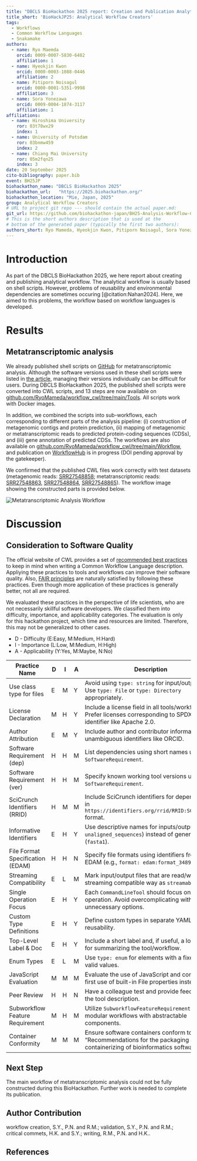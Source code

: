 ```yaml
---
title: "DBCLS BioHackathon 2025 report: Creation and Publication Analytical Workflow of Creators' Interests"
title_short: 'BioHackJP25: Analytical Workflow Creators'
tags:
  - Workflows
  - Common Workflow Languages
  - Snakamake
authors:
  - name: Ryo Maemda
    orcid: 0009-0007-5830-6482
    affiliation: 1
  - name: Hyeokjin Kwon
    orcid: 0000-0003-1088-0446
    affiliation: 2
  - name: Pitiporn Noisagul
    orcid: 0000-0001-5351-9998
    affiliation: 3
  - name: Sora Yonezawa
    orcid: 0009-0004-1874-3117
    affiliation: 1
affiliations:
  - name: Hiroshima University
    ror: 03t78wx29
    index: 1
  - name: University of Potsdam
    ror: 03bnmw459
    index: 2
  - name: Chiang Mai University
    ror: 05m2fqn25
    index: 3
date: 20 September 2025
cito-bibliography: paper.bib
event: BH25JP
biohackathon_name: "DBCLS BioHackathon 2025"
biohackathon_url:   "https://2025.biohackathon.org/"
biohackathon_location: "Mie, Japan, 2025"
group: Analytical Workflow Creators
# URL to project git repo --- should contain the actual paper.md:
git_url: https://github.com/biohackathon-japan/BH25-Analysis-Workflow-Creators
# This is the short authors description that is used at the
# bottom of the generated paper (typically the first two authors):
authors_short: Ryo Mameda, Hyeokjin Kwon, Pitiporn Noisagul, Sora Yonezawa
---
```


# Introduction

As part of the DBCLS BioHackathon 2025, we here report about creating and publishing analytical workflow. The analytical workflow is usually based on shell scripts. However, problems of reusability and environmental dependencies are sometimes occuring [@citation:Nahan2024]. Here, we aimed to this problems, the workflow based on workflow languages is developed.

# Results

## Metatranscriptomic analysis

We already published shell scripts on [GitHub](https://github.com/RyoMameda/workflow) for metatranscriptomic analysis. Although the software versions used in these shell scripts were listed in [the article](https://doi.org/10.3390/microorganisms13050995), managing their versions individually can be difficult for users. During DBCLS BioHackathon 2025, the published shell scripts were converted into CWL scripts, and 13 steps are now available on [github.com/RyoMameda/workflow_cwl/tree/main/Tools](https://github.com/RyoMameda/workflow_cwl/tree/main/Tools). All scripts work with Docker images.  

In addition, we combined the scripts into sub-workflows, each corresponding to different parts of the analysis pipeline: (i) construction of metagenomic contigs and protein prediction, (ii) mapping of metagenomic or metatranscriptomic reads to predicted protein-coding sequences (CDSs), and (iii) gene annotation of predicted CDSs. The workflows are also available on [github.com/RyoMameda/workflow_cwl/tree/main/Workflow](https://github.com/RyoMameda/workflow_cwl/tree/main/Workflow), and publication on [WorkflowHub](https://workflowhub.eu/workflows/1955) is in progress (DOI pending approval by the gatekeeper).  

We confirmed that the published CWL files work correctly with test datasets (metagenomic reads: [SRR27548858](https://www.ncbi.nlm.nih.gov/sra/?term=SRR27548858); metatranscriptomic reads: [SRR27548863](https://www.ncbi.nlm.nih.gov/sra/?term=SRR27548863), [SRR27548864](https://www.ncbi.nlm.nih.gov/sra/?term=SRR27548864), [SRR27548865](https://www.ncbi.nlm.nih.gov/sra/?term=SRR27548865)). The workflow image showing the constructed parts is provided below.

![Metatranscriptomic Analysis Workflow](./workflow_cwlization.png)


# Discussion

## Consideration to Software Quality

The official website of CWL provides a set of [recommended best practices](
https://www.commonwl.org/user_guide/topics/best-practices.html) to keep
in mind when writing a Common Workflow Language description. Appliying these
practices to tools and workflows can improve their software quality. Also,
[FAIR principles](https://www.go-fair.org/fair-principles/) are naturally
satisfied by following these practices. Even though more application of these
practices is generally better, not all are required.

We evaluated these practices in the perspective of life scientists, who are not
necessarily skillful software developers. We classified them into difficulty,
importance, and applicability categories. The evaluation is only for this
hackathon project, which time and resources are limited. Therefore, this may
not be generalized to other cases.

* D  - Difficulty (E:Easy, M:Medium, H:Hard)
* I  - Importance (L:Low, M:Medium, H:High)
* A  - Applicability (Y:Yes, M:Maybe, N:No)

| Practice Name | D | I | A | Description |
|---------------|---|---|---|-------------|
| Use class type for files | E | M | Y | Avoid using `type: string` for input/output files. Use `type: File` or `type: Directory` appropriately. |
| License Declaration | M | H | Y | Include a license field in all tools/workflows. Prefer licenses corresponding to SPDX identifier like Apache 2.0. |
| Author Attribution | E | M | Y | Include author and contributor information. Use unambiguous identifiers like ORCID. |
| Software Requirement (dep) | H | H | M | List dependencies using short names under `SoftwareRequirement`. |
| Software Requirement (ver) | H | H | M | Specify known working tool versions under `SoftwareRequirement`. |
| SciCrunch Identifiers (RRID) | H | M | M | Include SciCrunch identifiers for dependencies in `https://identifiers.org/rrid/RRID:SCR_NNNNNN` format. |
| Informative Identifiers | E | H | Y | Use descriptive names for inputs/outputs (e.g., `unaligned_sequences`) instead of generic ones (`fasta1`). |
| File Format Specification (EDAM) | H | H | N | Specify file formats using identifiers from EDAM (e.g., `format: edam:format_3489`). |
| Streaming Compatibility | E | L | M | Mark input/output files that are read/written in a streaming compatible way as `streamable: true`. |
| Single Operation Focus | E | H | Y | Each `CommandLineTool` should focus on a single operation. Avoid overcomplicating with unnecessary options. |
| Custom Type Definitions | E | H | Y | Define custom types in separate YAML files for reusability. |
| Top-Level Label & Doc | E | H | Y | Include a short label and, if useful, a longer doc for summarizing the tool/workflow. |
| Enum Types | E | L | M | Use `type: enum` for elements with a fixed list of valid values. |
| JavaScript Evaluation | M | M | M | Evaluate the use of JavaScript and consider first use of built-in File properties instead. |
| Peer Review | H | H | N | Have a colleague test and provide feedback on the tool description. |
| Subworkflow Feature Requirement | M | H | M | Utilize `SubworkflowFeatureRequirement` for modular workflows with abstractable components. |
| Container Conformity | M | M | M | Ensure software containers conform to the “Recommendations for the packaging and containerizing of bioinformatics software”. |

## Next Step

The main workflow of metatranscriptomic analysis could not be fully constructed during this BioHackathon. Further work is needed to complete its publication.

## Author Contribution
workflow creation, S.Y., P.N. and R.M.; validation, S.Y., P.N. and R.M.; critical commets, H.K. and S.Y.; writing, R.M., P.N. and H.K..

## References

